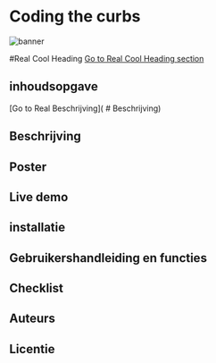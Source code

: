 # Coding the curbs
![banner](https://user-images.githubusercontent.com/43068118/172828732-dd1d47bf-6812-4ca0-b564-d7a706adf77e.png)

#Real Cool Heading
[Go to Real Cool Heading section](#real-cool-heading)
## inhoudsopgave
[Go to Real Beschrijving]( # Beschrijving)

## Beschrijving


## Poster

## Live demo

## installatie

## Gebruikershandleiding en functies

## Checklist

## Auteurs 

## Licentie
